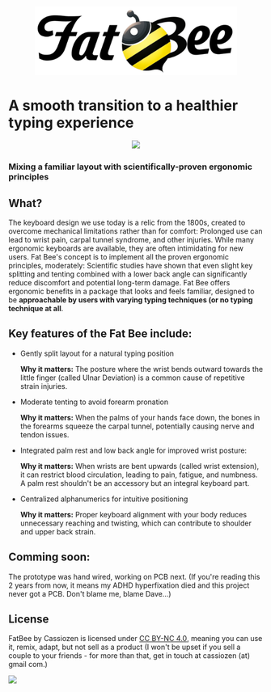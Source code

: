 <p align="center" width="100%">
<img src="./fatbee_logo.png" alt="FatBee Keyboard" width="400"/>
</p>

# A smooth transition to a healthier typing experience

<p align="center" width="100%">
<img src="./fatbee.png" width="940" />
</p>

### Mixing a familiar layout with scientifically-proven ergonomic principles


## What?

The keyboard design we use today is a relic from the 1800s, created to overcome mechanical limitations rather than for comfort: Prolonged use can lead to wrist pain, carpal tunnel syndrome, and other injuries.
While many ergonomic keyboards are available, they are often intimidating for new users.
Fat Bee's concept is to implement all the proven ergonomic principles, moderately: Scientific studies have shown that even slight key splitting and tenting combined with a lower back angle can significantly reduce discomfort and potential long-term damage.
Fat Bee offers ergonomic benefits in a package that looks and feels familiar, designed to be **approachable by users with varying typing techniques (or no typing technique at all**.

## Key features of the Fat Bee include:

- Gently split layout for a natural typing position
  
  **Why it matters:** The posture where the wrist bends outward towards the little finger (called Ulnar Deviation) is a common cause of repetitive strain injuries.

- Moderate tenting to avoid forearm pronation
  
  **Why it matters:** When the palms of your hands face down, the bones in the forearms squeeze the carpal tunnel, potentially causing nerve and tendon issues.

- Integrated palm rest and low back angle for improved wrist posture:
  
  **Why it matters:** When wrists are bent upwards (called wrist extension), it can restrict blood circulation, leading to pain, fatigue, and numbness. A palm rest shouldn't be an accessory but an integral keyboard part.

- Centralized alphanumerics for intuitive positioning
  
  **Why it matters:** Proper keyboard alignment with your body reduces unnecessary reaching and twisting, which can contribute to shoulder and upper back strain.


## Comming soon:

The prototype was hand wired, working on PCB next.
(If you're reading this 2 years from now, it means my ADHD hyperfixation died and this project never got a PCB. Don't blame me, blame Dave...)

## License

FatBee by Cassiozen is licensed under <a href="https://creativecommons.org/licenses/by-nc/4.0/?ref=chooser-v1" target="_blank" rel="license noopener noreferrer" style="display:inline-block;">CC BY-NC 4.0</a>, meaning you can use it, remix, adapt, but not sell as a product (I won't be upset if you sell a couple to your friends - for more than that, get in touch at cassiozen (at) gmail com.)

<img src="https://mirrors.creativecommons.org/presskit/buttons/88x31/png/by-nc.png" height="30">
